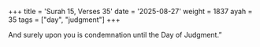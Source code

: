 +++
title = 'Surah 15, Verses 35'
date = '2025-08-27'
weight = 1837
ayah = 35
tags = ["day", "judgment"]
+++

And surely upon you is condemnation until the Day of Judgment.”